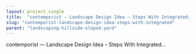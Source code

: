 ```yaml
---
layout: project_single
title:  "contemporist — Landscape Design Idea – Steps With Integrated..."
slug: "contemporist-landscape-design-idea-steps-with-integrated"
parent: "landscaping-hillside-sloped-yard"
---
```

contemporist — Landscape Design Idea – Steps With Integrated...